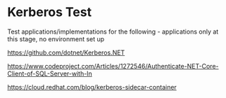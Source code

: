 # Kerberos Test

Test applications/implementations for the following - applications only at this stage, no environment set up

https://github.com/dotnet/Kerberos.NET

https://www.codeproject.com/Articles/1272546/Authenticate-NET-Core-Client-of-SQL-Server-with-In

https://cloud.redhat.com/blog/kerberos-sidecar-container


